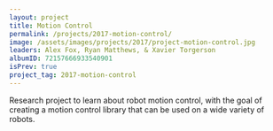 ```yaml
---
layout: project
title: Motion Control
permalink: /projects/2017-motion-control/
image: /assets/images/projects/2017/project-motion-control.jpg
leaders: Alex Fox, Ryan Matthews, & Xavier Torgerson
albumID: 72157666933540901
isPrev: true
project_tag: 2017-motion-control
---
```


Research project to learn about robot motion control, with the goal of creating a motion control library that can be used on a wide variety of robots.
